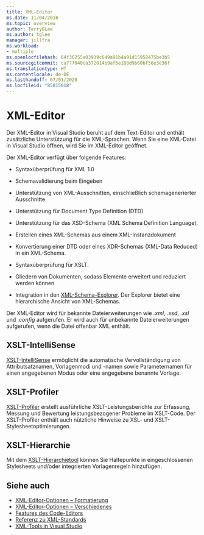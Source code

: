 ```yaml
---
title: XML-Editor
ms.date: 11/04/2016
ms.topic: overview
author: TerryGLee
ms.author: tglee
manager: jillfra
ms.workload:
- multiple
ms.openlocfilehash: 64f36255a03939c649a91b4a91d15958475be3b5
ms.sourcegitcommit: ca777040ca372014b9af5e188d9b60bf56e3e36f
ms.translationtype: HT
ms.contentlocale: de-DE
ms.lasthandoff: 07/01/2020
ms.locfileid: "85815018"
---
```

# <a name="xml-editor"></a>XML-Editor

Der XML-Editor in Visual Studio beruht auf dem Text-Editor und enthält zusätzliche Unterstützung für die XML-Sprachen. Wenn Sie eine XML-Datei in Visual Studio öffnen, wird Sie im XML-Editor geöffnet.

Der XML-Editor verfügt über folgende Features:

- Syntaxüberprüfung für XML 1.0

- Schemavalidierung beim Eingeben

- Unterstützung von XML-Ausschnitten, einschließlich schemagenerierter Ausschnitte

- Unterstützung für Document Type Definition (DTD)

- Unterstützung für das XSD-Schema (XML Schema Definition Language).

- Erstellen eines XML-Schemas aus einem XML-Instanzdokument

- Konvertierung einer DTD oder eines XDR-Schemas (XML-Data Reduced) in ein XML-Schema.

- Syntaxüberprüfung für XSLT.

- Gliedern von Dokumenten, sodass Elemente erweitert und reduziert werden können

- Integration in den [XML-Schema-Explorer](../xml-tools/xml-schema-explorer.md). Der Explorer bietet eine hierarchische Ansicht von XML-Schemas.

Der XML-Editor wird für bekannte Dateierweiterungen wie *.xml*, *.xsd*, *.xsl* und *.config* aufgerufen. Er wird auch für unbekannte Dateierweiterungen aufgerufen, wenn die Datei offenbar XML enthält.

## <a name="xslt-intellisense"></a>XSLT-IntelliSense

[XSLT-IntelliSense](../xml-tools/xml-editor-intellisense-features.md) ermöglicht die automatische Vervollständigung von Attributsatznamen, Vorlagenmodi und -namen sowie Parameternamen für einen angegebenen Modus oder eine angegebene benannte Vorlage.

## <a name="xslt-profiler"></a>XSLT-Profiler

[XSLT-Profiler](../xml-tools/xslt-profiler.md) erstellt ausführliche XSLT-Leistungsberichte zur Erfassung, Messung und Bewertung leistungsbezogener Probleme im XSLT-Code. Der XSLT-Profiler enthält auch nützliche Hinweise zu XSL- und XSLT-Stylesheetoptimierungen.

## <a name="xslt-hierarchy"></a>XSLT-Hierarchie

Mit dem [XSLT-Hierarchietool](../xml-tools/walkthrough-using-xslt-hierarchy.md) können Sie Haltepunkte in eingeschlossenen Stylesheets und/oder integrierten Vorlagenregeln hinzufügen.

## <a name="see-also"></a>Siehe auch

- [XML-Editor-Optionen – Formatierung](../ide/reference/options-text-editor-xml-formatting.md)
- [XML-Editor-Optionen – Verschiedenes](../ide/reference/options-text-editor-xml-miscellaneous.md)
- [Features des Code-Editors](../ide/writing-code-in-the-code-and-text-editor.md)
- [Referenz zu XML-Standards](https://msdn.microsoft.com/79c78508-c9d0-423a-a00f-672e855de401)
- [XML-Tools in Visual Studio](../xml-tools/xml-tools-in-visual-studio.md)
